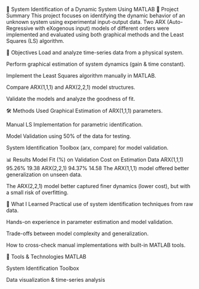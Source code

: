 🔧 System Identification of a Dynamic System Using MATLAB
📌 Project Summary
This project focuses on identifying the dynamic behavior of an unknown system using experimental input-output data. Two ARX (Auto-Regressive with eXogenous input) models of different orders were implemented and evaluated using both graphical methods and the Least Squares (LS) algorithm.

🎯 Objectives
Load and analyze time-series data from a physical system.

Perform graphical estimation of system dynamics (gain & time constant).

Implement the Least Squares algorithm manually in MATLAB.

Compare ARX(1,1,1) and ARX(2,2,1) model structures.

Validate the models and analyze the goodness of fit.

🛠️ Methods Used
Graphical Estimation of ARX(1,1,1) parameters.

Manual LS Implementation for parametric identification.

Model Validation using 50% of the data for testing.

System Identification Toolbox (arx, compare) for model validation.

📊 Results
Model	Fit (%) on Validation	Cost on Estimation Data
ARX(1,1,1)	95.26%	19.38
ARX(2,2,1)	94.37%	14.58
The ARX(1,1,1) model offered better generalization on unseen data.

The ARX(2,2,1) model better captured finer dynamics (lower cost), but with a small risk of overfitting.

🧠 What I Learned
Practical use of system identification techniques from raw data.

Hands-on experience in parameter estimation and model validation.

Trade-offs between model complexity and generalization.

How to cross-check manual implementations with built-in MATLAB tools.

🧪 Tools & Technologies
MATLAB

System Identification Toolbox

Data visualization & time-series analysis
